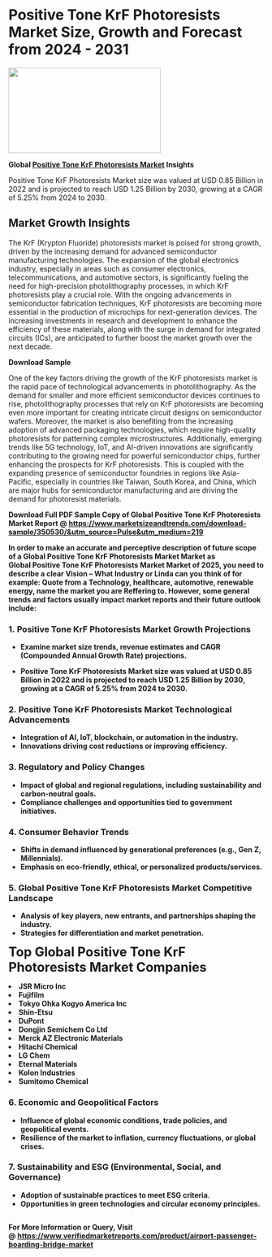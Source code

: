 <H1>Positive Tone KrF Photoresists Market Size, Growth and Forecast from 2024 - 2031</H1><img class="aligncenter size-medium wp-image-584254" src="https://thirdeyenews.in/wp-content/uploads/2024/09/Global-Market-Research-300x168.jpeg" alt="" width="300" height="168" /><p><strong>Global&nbsp;<a href="https://www.marketsizeandtrends.com/download-sample/350530/&amp;utm_source=Pulse&amp;utm_medium=219">Positive Tone KrF Photoresists Market</a> Insights</strong></p><p>Positive Tone KrF Photoresists Market size was valued at USD 0.85 Billion in 2022 and is projected to reach USD 1.25 Billion by 2030, growing at a CAGR of 5.25% from 2024 to 2030.</p><p><h2>Market Growth Insights</h2> <p>The KrF (Krypton Fluoride) photoresists market is poised for strong growth, driven by the increasing demand for advanced semiconductor manufacturing technologies. The expansion of the global electronics industry, especially in areas such as consumer electronics, telecommunications, and automotive sectors, is significantly fueling the need for high-precision photolithography processes, in which KrF photoresists play a crucial role. With the ongoing advancements in semiconductor fabrication techniques, KrF photoresists are becoming more essential in the production of microchips for next-generation devices. The increasing investments in research and development to enhance the efficiency of these materials, along with the surge in demand for integrated circuits (ICs), are anticipated to further boost the market growth over the next decade.</p> <p><strong>Download Sample</strong></p> <p>One of the key factors driving the growth of the KrF photoresists market is the rapid pace of technological advancements in photolithography. As the demand for smaller and more efficient semiconductor devices continues to rise, photolithography processes that rely on KrF photoresists are becoming even more important for creating intricate circuit designs on semiconductor wafers. Moreover, the market is also benefiting from the increasing adoption of advanced packaging technologies, which require high-quality photoresists for patterning complex microstructures. Additionally, emerging trends like 5G technology, IoT, and AI-driven innovations are significantly contributing to the growing need for powerful semiconductor chips, further enhancing the prospects for KrF photoresists. This is coupled with the expanding presence of semiconductor foundries in regions like Asia-Pacific, especially in countries like Taiwan, South Korea, and China, which are major hubs for semiconductor manufacturing and are driving the demand for photoresist materials.</p> <p><strong></p><p><span class=""><strong>Download Full PDF Sample Copy of Global Positive Tone KrF Photoresists Market Report</strong> @ <a href="https://www.marketsizeandtrends.com/download-sample/350530/&amp;utm_source=Pulse&amp;utm_medium=219" target="_blank">https://www.marketsizeandtrends.com/download-sample/350530/&amp;utm_source=Pulse&amp;utm_medium=219</a></span></p><p>In order to make an accurate and perceptive description of future scope of a Global&nbsp;Positive Tone KrF Photoresists Market Market as Global&nbsp;Positive Tone KrF Photoresists Market Market of 2025, you need to describe a clear Vision &ndash; What Industry or Linda can you think of for example: Quote from a Technology, healthcare, automotive, renewable energy, name the market you are Reffering to. However, some general trends and factors usually impact market reports and their future outlook include:</p><h3>1.&nbsp;<strong>Positive Tone KrF Photoresists Market Growth Projections</strong></h3><ul><li>Examine market size trends, revenue estimates and CAGR (Compounded Annual Growth Rate) projections.</li><li><p>Positive Tone KrF Photoresists Market size was valued at USD 0.85 Billion in 2022 and is projected to reach USD 1.25 Billion by 2030, growing at a CAGR of 5.25% from 2024 to 2030.</p></li></ul><h3>2.&nbsp;<strong>Positive Tone KrF Photoresists Market Technological Advancements</strong></h3><ul><li>Integration of AI, IoT, blockchain, or automation in the industry.</li><li>Innovations driving cost reductions or improving efficiency.</li></ul><h3>3.&nbsp;<strong>Regulatory and Policy Changes</strong></h3><ul><li>Impact of global and regional regulations, including sustainability and carbon-neutral goals.</li><li>Compliance challenges and opportunities tied to government initiatives.</li></ul><h3>4.&nbsp;<strong>Consumer Behavior Trends</strong></h3><ul><li>Shifts in demand influenced by generational preferences (e.g., Gen Z, Millennials).</li><li>Emphasis on eco-friendly, ethical, or personalized products/services.</li></ul><h3>5.&nbsp;<strong>Global Positive Tone KrF Photoresists Market Competitive Landscape</strong></h3><ul><li>Analysis of key players, new entrants, and partnerships shaping the industry.</li><li>Strategies for differentiation and market penetration.</li></ul><p data-pm-slice="1 1 []"><span style="color: inherit; font-family: inherit; font-size: 25px;">Top Global Positive Tone KrF Photoresists Market Companies</span></p><div class="" data-test-id=""><p><li>JSR Micro Inc</li><li> Fujifilm</li><li> Tokyo Ohka Kogyo America Inc</li><li> Shin-Etsu</li><li> DuPont</li><li> Dongjin Semichem Co Ltd</li><li> Merck AZ Electronic Materials</li><li> Hitachi Chemical</li><li> LG Chem</li><li> Eternal Materials</li><li> Kolon Industries</li><li> Sumitomo Chemical</li></p></div><h3>6.&nbsp;<strong>Economic and Geopolitical Factors</strong></h3><ul><li>Influence of global economic conditions, trade policies, and geopolitical events.</li><li>Resilience of the market to inflation, currency fluctuations, or global crises.</li></ul><h3>7.&nbsp;<strong>Sustainability and ESG (Environmental, Social, and Governance)</strong></h3><ul><li>Adoption of sustainable practices to meet ESG criteria.</li><li>Opportunities in green technologies and circular economy principles.</li></ul><h2><strong style="font-size: 14px;">For More Information or Query, Visit @&nbsp;</strong><a style="background-color: #ffffff; font-size: 14px;" href="https://www.marketsizeandtrends.com/report/positive-tone-krf-photoresists-market/" target="_blank">https://www.verifiedmarketreports.com/product/airport-passenger-boarding-bridge-market</a></h2>
